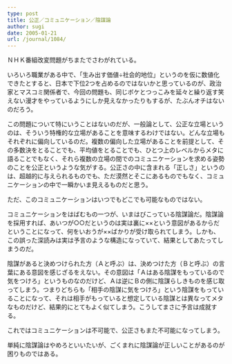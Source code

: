 ```yaml
---
type: post
title: 公正／コミュニケーション／陰謀論
author: sugi
date: 2005-01-21
url: /journal/1084/
---
```

ＮＨＫ番組改変問題がちまたでさわがれている。

いろいろ職業がある中で、「生み出す価値÷社会的地位」というのを仮に数値化できたとすると、日本で下位2つを占めるのではないかと思っているのが、政治家とマスコミ関係者で、今回の問題も、同じボケとつっこみを延々と繰り返す笑えない漫才をやっているようにしか見えなかったりもするが、たぶんオチはないのだろう。

この問題について特にいうことはないのだが、一般論として、公正な立場というのは、そういう特権的な立場があることを意味するわけではない。どんな立場もそれぞれに偏向しているのだ。複数の偏向した立場があることを前提として、その多数決をとることでも、平均値をとることでも、ひとつ上のレベルからメタに語ることでもなく、それら複数の立場の間でのコミュニケーションを求める姿勢のことを公正というような気がする。公正さの中に含まれる「正しさ」というのは、超越的に与えられるものでも、ただ漠然とそこにあるものでもなく、コミュニケーションの中で一瞬かいま見えるものだと思う。

ただ、このコミュニケーションはいつでもどこでも可能なものではない。

コミュニケーションをはばむもの一つが、いまはびこっている陰謀論だ。陰謀論を採用すれば、あいつが○○だというのは実は裏に××という意図があるからだということになって、何をいおうが××ばかりが受け取られてしまう。しかも、この誤った深読みは実は予言のような構造になっていて、結果としてあたってしまうのだ。

陰謀があると決めつけられた方（Ａと呼ぶ）は、決めつけた方（Ｂと呼ぶ）の言葉にある意図を感じざるをえない。その意図は「Ａはある陰謀をもっているので気をつけろ」というものなのだけど、Ａは逆にＢの側に陰謀らしきものを感じ取ってしまう。つまりどちらも「相手の陰謀に気をつけろ」という陰謀をもっていることになって、それは相手がもっていると想定している陰謀とは異なってメタなものだけど、結果的にとてもよく似てしまう。こうしてまさに予言は成就する。

これではコミュニケーションは不可能で、公正さもまた不可能になってしまう。

単純に陰謀論はやめろといいたいが、ごくまれに陰謀論が正しいことがあるのが困りものではある。


